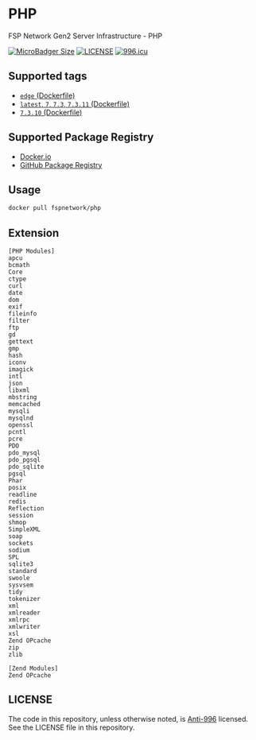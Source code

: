 # PHP

FSP Network Gen2 Server Infrastructure - PHP

[![MicroBadger Size](https://img.shields.io/microbadger/image-size/fspnetwork/php.svg?style=flat-square)](https://microbadger.com/#/images/fspnetwork/php)
[![LICENSE](https://img.shields.io/badge/license-Anti%20996-blue.svg?style=flat-square)](https://github.com/996icu/996.ICU/blob/master/LICENSE)
[![996.icu](https://img.shields.io/badge/link-996.icu-red.svg?style=flat-square)](https://996.icu)

## Supported tags

- [`edge` (Dockerfile)](https://github.com/FSPNET/PHP/blob/master/Dockerfile)
- [`latest`, `7`, `7.3`, `7.3.11` (Dockerfile)](https://github.com/FSPNET/PHP/tree/7.3.11/Dockerfile)
- [`7.3.10` (Dockerfile)](https://github.com/FSPNET/PHP/tree/7.3.10/Dockerfile)

## Supported Package Registry

- [Docker.io](https://hub.docker.com/r/fspnetwork/php/)
- [GitHub Package Registry](https://github.com/FSPNET/PHP/packages/43000/versions)

## Usage

```bash
docker pull fspnetwork/php
```

## Extension

```
[PHP Modules]
apcu
bcmath
Core
ctype
curl
date
dom
exif
fileinfo
filter
ftp
gd
gettext
gmp
hash
iconv
imagick
intl
json
libxml
mbstring
memcached
mysqli
mysqlnd
openssl
pcntl
pcre
PDO
pdo_mysql
pdo_pgsql
pdo_sqlite
pgsql
Phar
posix
readline
redis
Reflection
session
shmop
SimpleXML
soap
sockets
sodium
SPL
sqlite3
standard
swoole
sysvsem
tidy
tokenizer
xml
xmlreader
xmlrpc
xmlwriter
xsl
Zend OPcache
zip
zlib

[Zend Modules]
Zend OPcache
```

## LICENSE

The code in this repository, unless otherwise noted, is [Anti-996](LICENSE) licensed. See the LICENSE file in this repository.
